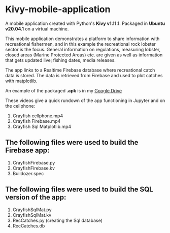 # Kivy-mobile-application
A mobile application created with Python's **Kivy v1.11.1**. Packaged in **Ubuntu v20.04.1** on a virtual machine. 

This mobile application demonstrates a platform to share information with recreational fishermen, and in this example the recreational rock lobster sector is the focus. General information on regulations, measuring lobster, closed areas (Marine Protected Areas) etc. are given as well as information that gets updated live; fishing dates, media releases. 

The app links to a Realtime Firebase database where recreational catch data is stored. The data is retrieved from Firebase and used to plot catches with matplotlib. 

An example of the packaged **.apk** is in my [Google Drive](https://drive.google.com/drive/folders/1i4SoU-VHveDU31Y8MAdPZqQrRvS_uyhb?usp=sharing)

These videos give a quick rundown of the app functioning in Jupyter and on the cellphone:
1. Crayfish cellphone.mp4
2. Crayfish Firebase.mp4
3. Crayfish Sql Matplotlib.mp4

## The following files were used to build the Firebase app:

1. CrayfishFirebase.py 
2. CrayfishFirebase.kv
3. Buildozer.spec

## The following files were used to build the SQL version of the app:

1. CrayfishSqlMat.py
2. CrayfishSqlMat.kv
3. RecCatches.py (creating the Sql database) 
4. RecCatches.db 




